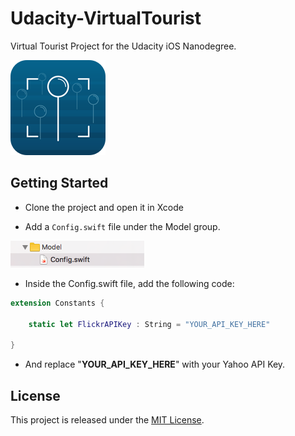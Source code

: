 
# Udacity-VirtualTourist
Virtual Tourist Project for the Udacity iOS Nanodegree.

![](/docs/vt_app.png)

## Getting Started

* Clone the project and open it in Xcode

* Add a ```Config.swift``` file under the Model group. 

![](/docs/config_swift.png)

* Inside the Config.swift file, add the following code:

```swift
extension Constants {
    
    static let FlickrAPIKey : String = "YOUR_API_KEY_HERE"
    
}
```
* And replace "__YOUR_API_KEY_HERE__" with your Yahoo API Key. 

## License ##

This project is released under the [MIT License](http://www.opensource.org/licenses/MIT).
